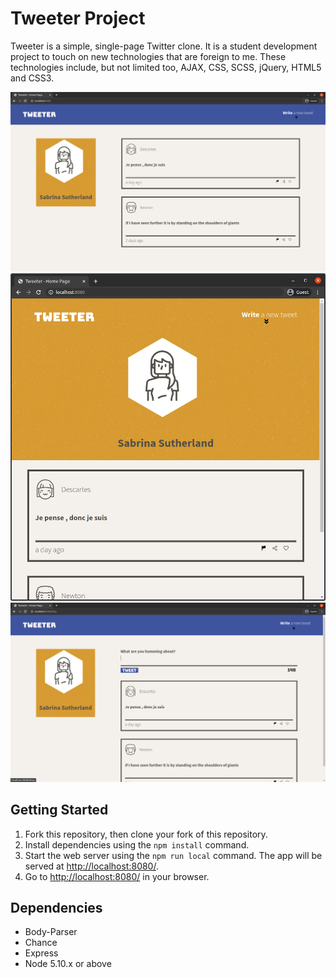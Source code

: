 # Tweeter Project

Tweeter is a simple, single-page Twitter clone. It is a student development project to touch on new technologies that are foreign to me. These technologies include, but not limited too, AJAX, CSS, SCSS, jQuery, HTML5 and CSS3.   


!["screenshot of the desktop view"](https://github.com/Borrisson/tweeter/blob/master/public/images/preview/tweeter-desktop.png)
!["screenshot of the mobile view"](https://github.com/Borrisson/tweeter/blob/master/public/images/preview/tweeter-mobile.png)
!["screenshot of the create new message button"](https://github.com/Borrisson/tweeter/blob/master/public/images/preview/textarea-after-click.png)



## Getting Started

1. Fork this repository, then clone your fork of this repository.
2. Install dependencies using the `npm install` command.
3. Start the web server using the `npm run local` command. The app will be served at <http://localhost:8080/>.
4. Go to <http://localhost:8080/> in your browser.

## Dependencies

- Body-Parser
- Chance
- Express
- Node 5.10.x or above
